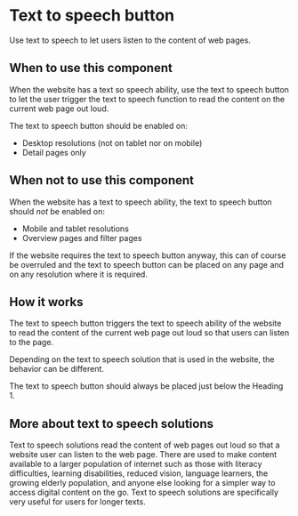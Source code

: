 # Text to speech button

Use text to speech to let users listen to the content of web pages.

## When to use this component

When the website has a text so speech ability, use the text to speech button to let the user trigger the text to speech function to read the content on the current web page out loud.

The text to speech button should be enabled on:

* Desktop resolutions (not on tablet nor on mobile)
* Detail pages only

## When not to use this component

When the website has a text to speech ability, the text to speech button should *not* be enabled on:

* Mobile and tablet resolutions
* Overview pages and filter pages

If the website requires the text to speech button anyway, this can of course be overruled and the text to speech button can be placed on any page and on any resolution where it is required.

## How it works

The text to speech button triggers the text to speech ability of the website to read the content of the current web page out loud so that users can listen to the page.

Depending on the text to speech solution that is used in the website, the behavior can be different.

The text to speech button should always be placed just below the Heading 1.

## More about text to speech solutions

Text to speech solutions read the content of web pages out loud so that a website user can listen to the web page. There are used to make content available to a larger population of internet such as those with literacy difficulties, learning disabilities, reduced vision, language learners, the growing elderly population, and anyone else looking for a simpler way to access digital content on the go. Text to speech solutions are specifically very useful for users for longer texts.